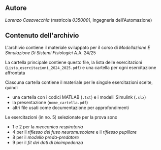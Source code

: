 ## Autore
*Lorenzo Casavecchia* (matricola *0350001*, Ingegneria dell'Automazione)

## Contenuto dell'archivio
L'archivio contiene il materiale sviluppato per il corso di *Modellazione E Simulazione Di Sistemi Fisiologici* A.A. 24/25

La cartella principale contiene questo file, la lista delle esercitazioni (`Lista_esercitazioni_2024_2025.pdf`) e una cartella per ogni esercitazione affrontata

Ciascuna cartella contiene il materiale per le singole esercitazioni scelte, quindi
+ una cartella con i codici MATLAB (`.txt`) e i modelli Simulink (`.slx`)
+ la presentazione (`nome_cartella.pdf`)
+ altri file usati come documentazione per approfondimenti

Le esercitazioni (in no. 5) selezionate per la prova sono
+ 1 e 2 per la *meccanica respiratoria*
+ 4 per il *riflesso del fuso neuromuscolare* e il *riflesso pupillare*
+ 8 per il *modello preda-predatore*
+ 9 per il *fit dei dati di bioimpedenza*